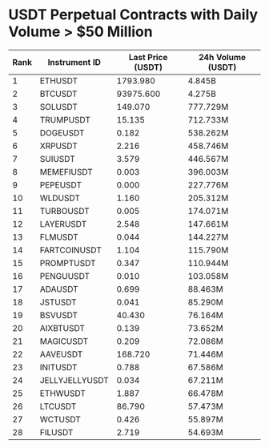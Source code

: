 # USDT Perpetual Contracts with Daily Volume > $50 Million

| Rank | Instrument ID | Last Price (USDT) | 24h Volume (USDT) |
|------|---------------|-------------------|-------------------|
| 1 | ETHUSDT | 1793.980 | 4.845B |
| 2 | BTCUSDT | 93975.600 | 4.275B |
| 3 | SOLUSDT | 149.070 | 777.729M |
| 4 | TRUMPUSDT | 15.135 | 712.733M |
| 5 | DOGEUSDT | 0.182 | 538.262M |
| 6 | XRPUSDT | 2.216 | 458.746M |
| 7 | SUIUSDT | 3.579 | 446.567M |
| 8 | MEMEFIUSDT | 0.003 | 396.003M |
| 9 | PEPEUSDT | 0.000 | 227.776M |
| 10 | WLDUSDT | 1.160 | 205.312M |
| 11 | TURBOUSDT | 0.005 | 174.071M |
| 12 | LAYERUSDT | 2.548 | 147.661M |
| 13 | FLMUSDT | 0.044 | 144.227M |
| 14 | FARTCOINUSDT | 1.104 | 115.790M |
| 15 | PROMPTUSDT | 0.347 | 110.944M |
| 16 | PENGUUSDT | 0.010 | 103.058M |
| 17 | ADAUSDT | 0.699 | 88.463M |
| 18 | JSTUSDT | 0.041 | 85.290M |
| 19 | BSVUSDT | 40.430 | 76.164M |
| 20 | AIXBTUSDT | 0.139 | 73.652M |
| 21 | MAGICUSDT | 0.209 | 72.086M |
| 22 | AAVEUSDT | 168.720 | 71.446M |
| 23 | INITUSDT | 0.788 | 67.586M |
| 24 | JELLYJELLYUSDT | 0.034 | 67.211M |
| 25 | ETHWUSDT | 1.887 | 66.478M |
| 26 | LTCUSDT | 86.790 | 57.473M |
| 27 | WCTUSDT | 0.426 | 55.897M |
| 28 | FILUSDT | 2.719 | 54.693M |
